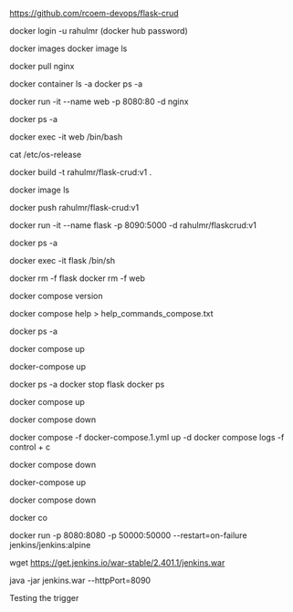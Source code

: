


https://github.com/rcoem-devops/flask-crud


docker login -u rahulmr
(docker hub password)

docker images
docker image ls

docker pull nginx

docker container ls -a
docker ps -a

docker run -it --name web -p 8080:80 -d nginx

docker ps -a

docker exec -it web /bin/bash

cat /etc/os-release 


docker build -t rahulmr/flask-crud:v1 .

docker image ls

docker push rahulmr/flask-crud:v1



docker run -it --name flask -p 8090:5000 -d rahulmr/flaskcrud:v1

docker ps -a

docker exec -it flask /bin/sh



docker rm -f flask
docker rm -f web


docker compose version

docker compose help > help_commands_compose.txt

docker ps -a

docker compose up

docker-compose up



docker ps -a
docker stop flask
docker ps 

docker compose up

docker compose down

docker compose -f docker-compose.1.yml up -d
docker compose logs -f 
control + c

docker compose down

docker-compose up

docker compose down

docker co

docker run -p 8080:8080 -p 50000:50000 --restart=on-failure jenkins/jenkins:alpine

wget https://get.jenkins.io/war-stable/2.401.1/jenkins.war

java -jar jenkins.war --httpPort=8090

Testing the trigger


